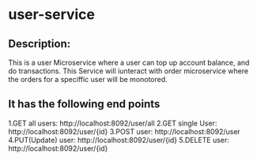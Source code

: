 # user-service
## Description:
 This is a user Microservice where a user can top up account balance, 
and do transactions. This Service will iunteract with order microservice where the orders for a speciffic user 
will be monotored.
## It has the following end points
1.GET all users: http://localhost:8092/user/all
2.GET single User: http://localhost:8092/user/{id}
3.POST user: http://localhost:8092/user
4.PUT(Update) user: http://localhost:8092/user/{id}
5.DELETE user: http://localhost:8092/user/{id}

